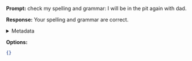 **Prompt:**
check my spelling and grammar: I will be in the pit again with dad.

**Response:**
Your spelling and grammar are correct.

<details><summary>Metadata</summary>

- Duration: 1552 ms
- Datetime: 2023-08-13T09:44:26.629483
- Model: gpt-3.5-turbo-0613

</details>

**Options:**
```json
{}
```

